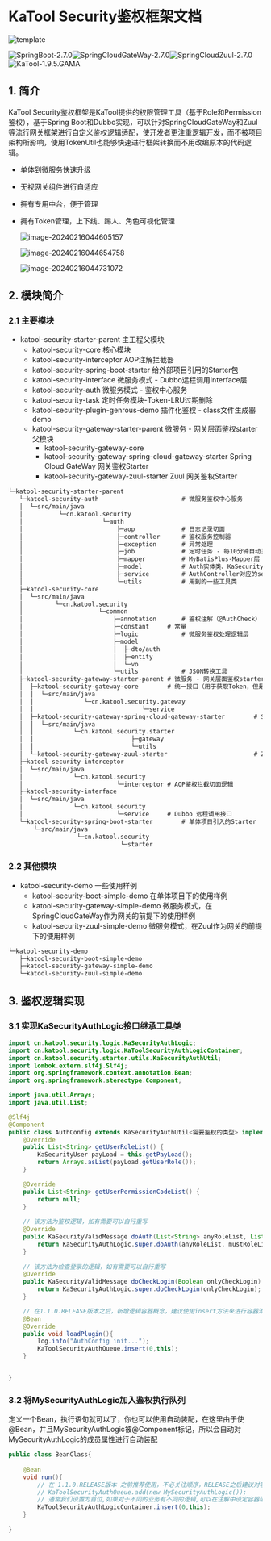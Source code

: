 # KaTool Security鉴权框架文档

![template](https://7n.cdn.wzl.fyi/typora/img/template.png)

![SpringBoot-2.7.0](https://img.shields.io/badge/SpringBoot-2.7.2-green)![SpringCloudGateWay-2.7.0](https://img.shields.io/badge/SpringCloudGateWay-2.2.10.RELEASE-orange)![SpringCloudZuul-2.7.0](https://img.shields.io/badge/SpringCloudZuul-2.2.10.RELEASE-orange)![KaTool-1.9.5.GAMA](https://img.shields.io/badge/KaTool-1.9.5.RELEASE-blue)

## 1. 简介

KaTool Security鉴权框架是KaTool提供的权限管理工具（基于Role和Permission鉴权），基于Spring Boot和Dubbo实现，可以针对SpringCloudGateWay和Zuul等流行网关框架进行自定义鉴权逻辑适配，使开发者更注重逻辑开发，而不被项目架构所影响，使用TokenUtil也能够快速进行框架转换而不用改编原本的代码逻辑。

- 单体到微服务快速升级

- 无视网关组件进行自适应

- 拥有专用中台，便于管理

- 拥有Token管理，上下线、踢人、角色可视化管理

  ![image-20240216044605157](https://7n.cdn.wzl.fyi/typora/img/image-20240216044605157.png)

  ![image-20240216044654758](https://7n.cdn.wzl.fyi/typora/img/image-20240216044654758.png)

  ![image-20240216044731072](https://7n.cdn.wzl.fyi/typora/img/image-20240216044731072.png)

## 2. 模块简介

### 2.1 主要模块

- katool-security-starter-parent 								主工程父模块
  - katool-security-core  										 核心模块
  - katool-security-interceptor                               AOP注解拦截器
  - katool-security-spring-boot-starter                 给外部项目引用的Starter包
  - katool-security-interface                                   微服务模式 - Dubbo远程调用Interface层
  - katool-security-auth                                           微服务模式 - 鉴权中心服务
  - katool-security-task											定时任务模块-Token-LRU过期删除
  - katool-security-plugin-genrous-demo            插件化鉴权 - class文件生成器demo
  - katool-security-gateway-starter-parent          微服务 - 网关层面鉴权starter父模块
    - katool-security-gateway-core
    - katool-security-gateway-spring-cloud-gateway-starter	      Spring Cloud GateWay 网关鉴权Starter
    - katool-security-gateway-zuul-starter                                         Zuul 网关鉴权Starter

```markdown
└─katool-security-starter-parent
   └─katool-security-auth						# 微服务鉴权中心服务
   │  └─src/main/java
   │          └─cn.katool.security
   │                      └─auth
   │                          ├─aop				# 日志记录切面
   │                          ├─controller		# 鉴权服务控制器
   │                          ├─exception		# 异常处理
   │                          ├─job				# 定时任务 - 每10分钟自动关闭所有接口鉴权
   │                          ├─mapper			# MyBatisPlus-Mapper层
   │                          ├─model			# Auth实体类、KaSecurityUser实体类
   │                          ├─service			# AuthController对应的service层,以及KaSecurityUser
   │                          └─utils			# 用到的一些工具类
   ├─katool-security-core
   │  └─src/main/java
   │         └─cn.katool.security
   │                     └─common
   │                         ├─annotation		# 鉴权注解（@AuthCheck）
   │                         ├─constant		# 常量
   │                         ├─logic			# 微服务鉴权处理逻辑层
   │                         ├─model
   │                         │  ├─dto/auth
   │                         │  ├─entity
   │                         │  └─vo
   │                         └─utils			# JSON转换工具
   ├─katool-security-gateway-starter-parent	# 微服务 - 网关层面鉴权starter父模块
   │  ├─katool-security-gateway-core		# 统一接口（用于获取Token，但是Request由于不同框架实现不同，各自自行实现Request上下文获取）
   │  │  └─src/main/java
   │  │              └─cn.katool.security.gateway
   │  │                              └─service
   │  ├─katool-security-gateway-spring-cloud-gateway-starter		# Spring Cloud GateWay Starter
   │  │  └─src/main/java
   │  │           └─cn.katool.security.starter
   │  │                           ├─gateway
   │  │                           └─utils
   │  └─katool-security-gateway-zuul-starter						# Zuul Stater
   ├─katool-security-interceptor
   │  └─src/main/java
   │              └─cn.katool.security
   │                          └─interceptor	# AOP鉴权拦截切面逻辑
   ├─katool-security-interface
   │  └─src/main/java
   │              └─cn.katool.security
   │                          └─service		# Dubbo 远程调用接口
   └─katool-security-spring-boot-starter		# 单体项目引入的Starter
       └─src/main/java
                   └─cn.katool.security
                               └─starter
```

### 2.2 其他模块

- katool-security-demo	一些使用样例
  - katool-security-boot-simple-demo	    在单体项目下的使用样例
  - katool-security-gateway-simple-demo  微服务模式，在SpringCloudGateWay作为网关的前提下的使用样例
  - katool-security-zuul-simple-demo          微服务模式，在Zuul作为网关的前提下的使用样例

```markdown
└─katool-security-demo
   ├─katool-security-boot-simple-demo
   ├─katool-security-gateway-simple-demo
   └─katool-security-zuul-simple-demo
```

## 3. 鉴权逻辑实现

### 3.1 实现KaSecurityAuthLogic接口继承工具类

```java
import cn.katool.security.logic.KaSecurityAuthLogic;
import cn.katool.security.logic.KaToolSecurityAuthLogicContainer;
import cn.katool.security.starter.utils.KaSecurityAuthUtil;
import lombok.extern.slf4j.Slf4j;
import org.springframework.context.annotation.Bean;
import org.springframework.stereotype.Component;

import java.util.Arrays;
import java.util.List;

@Slf4j
@Component
public class AuthConfig extends KaSecurityAuthUtil<需要鉴权的类型> implements KaSecurityAuthLogic<需要鉴权的类型> {
    @Override
    public List<String> getUserRoleList() {
        KaSecurityUser payLoad = this.getPayLoad();
        return Arrays.asList(payLoad.getUserRole());
    }

    @Override
    public List<String> getUserPermissionCodeList() {
        return null;
    }
    
    // 该方法为鉴权逻辑，如有需要可以自行重写
    @Override
    public KaSecurityValidMessage doAuth(List<String> anyRoleList, List<String> mustRoleList, List<String> anyPermissionCodeList, List<String> mustPermissionCodeList, KaSecurityAuthCheckMode roleMode, KaSecurityAuthCheckMode permissionMode) {
        return KaSecurityAuthLogic.super.doAuth(anyRoleList, mustRoleList, anyPermissionCodeList, mustPermissionCodeList, roleMode, permissionMode);
    }
    
    // 该方法为检查登录的逻辑，如有需要可以自行重写
    @Override
    public KaSecurityValidMessage doCheckLogin(Boolean onlyCheckLogin) {
        return KaSecurityAuthLogic.super.doCheckLogin(onlyCheckLogin);
    }

    // 在1.1.0.RELEASE版本之后，新增逻辑容器概念，建议使用insert方法来进行容器添加，加入的序号为容器序号
    @Bean
    @Override
    public void loadPlugin(){
        log.info("AuthConfig init...");
        KaToolSecurityAuthQueue.insert(0,this);
    }


}

```

### 3.2 将MySecurityAuthLogic加入鉴权执行队列

定义一个Bean，执行语句就可以了，你也可以使用自动装配，在这里由于使@Bean，并且MySecurityAuthLogic被@Component标记，所以会自动对MySecurityAuthLogic的成员属性进行自动装配

```java
public class BeanClass{
    
    @Bean
    void run(){
        // 在 1.1.0.RELEASE版本 之前推荐使用，不必关注顺序，RELEASE之后建议对容器设置一个编号
        // KaToolSecurityAuthQueue.add(new MySecurityAuthLogic());
        // 通常我们设置为首位,如果对于不同的业务有不同的逻辑,可以在注解中设定容器编号来执行
        KaToolSecurityAuthLogicContainer.insert(0,this);
    }
    
}
```

